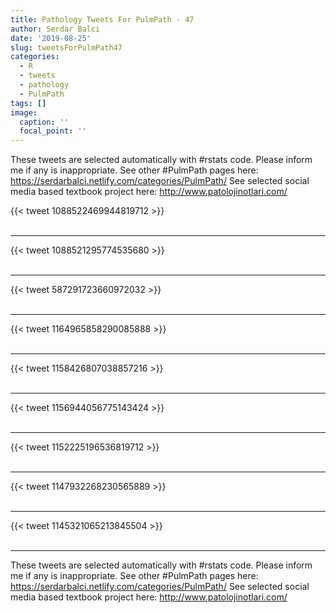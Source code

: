 ```yaml
---
title: Pathology Tweets For PulmPath - 47
author: Serdar Balci
date: '2019-08-25'
slug: tweetsForPulmPath47
categories:
  - R
  - tweets
  - pathology
  - PulmPath
tags: []
image:
  caption: ''
  focal_point: ''
---
```



These tweets are selected automatically with #rstats code. Please inform me if any is inappropriate.
See other #PulmPath pages here: https://serdarbalci.netlify.com/categories/PulmPath/ 
See selected social media based textbook project here: http://www.patolojinotlari.com/

{{< tweet 1088522469944819712 >}}
<br>
<br>
<hr>
{{< tweet 1088521295774535680 >}}
<br>
<br>
<hr>
{{< tweet 587291723660972032 >}}
<br>
<br>
<hr>
{{< tweet 1164965858290085888 >}}
<br>
<br>
<hr>
{{< tweet 1158426807038857216 >}}
<br>
<br>
<hr>
{{< tweet 1156944056775143424 >}}
<br>
<br>
<hr>
{{< tweet 1152225196536819712 >}}
<br>
<br>
<hr>
{{< tweet 1147932268230565889 >}}
<br>
<br>
<hr>
{{< tweet 1145321065213845504 >}}
<br>
<br>
<hr>


These tweets are selected automatically with #rstats code. Please inform me if any is inappropriate.
See other #PulmPath pages here: https://serdarbalci.netlify.com/categories/PulmPath/ 
See selected social media based textbook project here: http://www.patolojinotlari.com/
